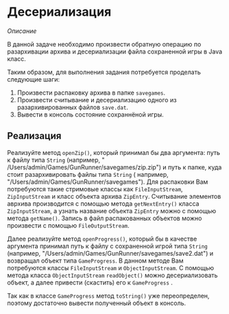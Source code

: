 # Десериализация

*Описание*

В данной задаче необходимо произвести обратную операцию по разархивации архива и десериализации файла сохраненной игры в
Java класс.

Таким образом, для выполнения задания потребуется проделать следующие шаги:

1. Произвести распаковку архива в папке `savegames`.
2. Произвести считывание и десериализацию одного из разархивированных файлов `save.dat`.
3. Вывести в консоль состояние сохраннёной игры.

## Реализация

Реализуйте метод `openZip()`, который принимал бы два аргумента: путь к файлу типа `String` (например, "
/Users/admin/Games/GunRunner/savegames/zip.zip") и путь к папке, куда стоит разархивировать файлы типа `String` (
например, "/Users/admin/Games/GunRunner/savegames"). Для распаковки Вам потребуются такие стримовые классы
как `FileInputStream`, `ZipInputStream` и класс объекта архива `ZipEntry`. Считывание элементов аврхива производится с
помощью метода `getNextEntry()` класса `ZipInputStream`, а узнать название объекта `ZipEntry` можно с помощью
метода `getName()`. Запись в файл распакованных объектов можно произвести с помощью `FileOutputStream`.

Далее реализуйте метод `openProgress()`, который бы в качестве аргумента принимал путь к файлу с сохраненной игрой
типа `String` (например, "/Users/admin/Games/GunRunner/savegames/save2.dat") и возвращал объект типа `GameProgress`. В
данном методе Вам потребуются классы `FileInputStream` и `ObjectInputStream`. С помощью метода
класса `ObjectInputStream` `readObject()` можно десериализовать объект, а далее привести (скастить) его к `GameProgress`
.

Так как в классе `GameProgress` метод `toString()` уже переопределен, поэтому достаточно вывести полученный объект в
консоль.